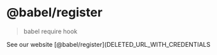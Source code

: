 # @babel/register

> babel require hook

See our website [@babel/register](DELETED_URL_WITH_CREDENTIALS